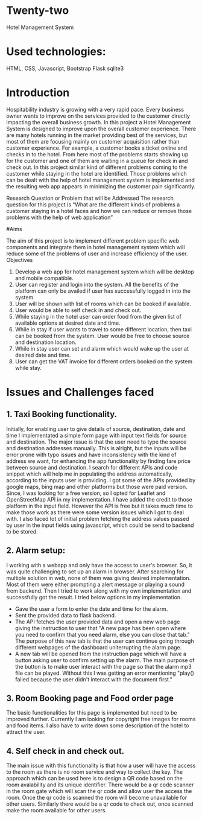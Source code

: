 # Twenty-two
Hotel Management System


# Used technologies:

HTML, CSS, Javascript, Bootstrap
Flask
sqlite3

# Introduction

Hospitability industry is growing with a very rapid pace. Every business owner wants to improve on
the services provided to the customer directly impacting the overall business growth. In this project
a Hotel Management System is designed to improve upon the overall customer experience. There
are many hotels running in the market providing best of the services, but most of them are focusing
mainly on customer acquisition rather than customer experience. For example, a customer books a
ticket online and checks in to the hotel. From here most of the problems starts showing up for the
customer and one of them are waiting in a queue for check in and check out. In this project similar
kind of different problems coming to the customer while staying in the hotel are identified. Those
problems which can be dealt with the help of hotel management system is implemented and the
resulting web app appears in minimizing the customer pain significantly.

Research Question or Problem that will be Addressed
The research question for this project is “What are the different kinds of problems a customer
staying in a hotel faces and how we can reduce or remove those problems with the help of web
application”

#Aims

The aim of this project is to implement different problem specific web components and integrate
them in hotel management system which will reduce some of the problems of user and increase
efficiency of the user.
Objectives
1. Develop a web app for hotel management system which will be desktop and mobile
compatible.
2. User can register and login into the system. All the benefits of the platform can only be
availed if user has successfully logged in into the system.
3. User will be shown with list of rooms which can be booked if available.
4. User would be able to self check in and check out.
5. While staying in the hotel user can order food from the given list of available options at
desired date and time.
6. While in stay if user wants to travel to some different location, then taxi can be booked from
the system. User would be free to choose source and destination location.
7. While in stay user can set and alarm which would wake up the user at desired date and time.
8. User can get the VAT invoice for different orders booked on the system while stay.

# Issues and Challenges faced
## 1. Taxi Booking functionality. 
Initially, for enabling user to give details of source, destination, date and time I implementated a simple form page with input text fields for source and destination.
The major issue is that the user need to type the source and destination addresses manually. This is alright, but the inputs will be error prone with typo issues and have inconsistency with the kind of address we want, for enhancing the app functionality by finding fare price between source and destination.
I search for different APIs and code snippet which will help me in populating the address automatically, according to the inputs user is providing. I got some of the APIs provided by google maps, bing map and other platforms but those were paid version. Since, I was looking for a free version, so I opted for Leaflet and OpenStreetMap API in my implementation. I have added the credit to those platform in the input field. However the API is free but it takes much time to make those work as there were some version issues which I got to deal with. I also faced lot of initial problem fetching the address values passed by user in the input fields using javascript, which could be send to backend to be stored.

## 2. Alarm setup:
I working with a webapp and only have the access to user's browser. So, it was quite challenging to set up an alarm in browser.
After searching for multiple solution in web, none of them was giving desired implementation. Most of them were either prompting a alert message or playing a sound from backend.
Then I tried to work along with my own implementation and successfully got the result. I tried below options in my implementation.
* Gave the user a form to enter the date and time for the alarm.
* Sent the provided data to flask backend.
* The API fetches the user provided data and open a new web page giving the instruction to user that "A new page has been open where you need to confirm that you need alarm, else you can close that tab." The purpose of this new tab is that the user can continue going through different webpages of the dashboard uniterrupting the alarm page.
* A new tab will be opened from the instruction page which will have a button asking user to confirm setting up the alarm. The main purpose of the button is to make user interact with the page so that the alarm mp3 file can be played. Without this I was getting an error mentioning "play() failed because the user didn't interact with the document first."

## 3. Room Booking page and Food order page
The basic functionalities for this page is implemented but need to be improved further. Currently I am looking for copyright free images for rooms and food items. I also have to write down some description of the hotel to attract the user.

## 4. Self check in and check out.
The main issue with this functionality is that how a user will have the access to the room as there is no room service and way to collect the key. The approach which can be used here is to design a QR code based on the room avalability and its unique identifier. There would be a qr code scanner in the room gate which will scan the qr code and allow user the access the room. Once the qr code is scanned the room will become unavailable for other users. Similarly there would be a qr code to check out, once scanned make the room available for other users.
